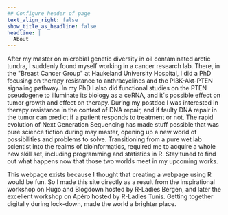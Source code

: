 ```yaml
---
## Configure header of page
text_align_right: false
show_title_as_headline: false
headline: |
  About
---
```


<!-- this is a subheadline -->


After my master on microbial genetic diversity in oil contaminated arctic tundra, I suddenly found myself working in a cancer research lab. 
There, in the "Breast Cancer Group" at Haukeland University Hospital, I did a PhD focusing on therapy resistance to anthracyclines and the PI3K-Akt-PTEN signaling pathway. In my PhD I also did functional studies on the PTEN pseudogene to illuminate its biology as a ceRNA, and it´s possible effect on tumor growth and effect on therapy. 
During my postdoc I was interested in therapy resistance in the context of DNA repair, and if faulty DNA repair in the tumor can predict if a patient responds to treatment or not. 
The rapid evolution of Next Generation Sequencing has made stuff possible that was pure science fiction during may master, opening up a new world of possibilities and problems to solve.
Transitioning from a pure wet lab scientist into the realms of bioinformatics, required me to acquire a whole new skill set, including programming and statistics in R.
Stay tuned to find out what happens now that those two worlds meet in my upcoming works.


This webpage exists because I thought that creating a webpage using R would be fun. So I made this site directly as a result from the inspirational workshop on Hugo and Blogdown hosted by R-Ladies Bergen, and later the excellent workshop on Apéro hosted by R-Ladies Tunis.
Getting together digitally during lock-down, made the world a brighter place.





